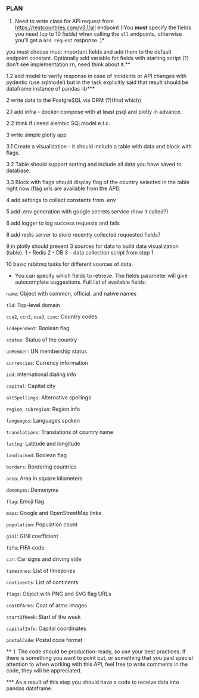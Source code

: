 ### PLAN
1. Need to write class for API request from https://restcountries.com/v3.1/all endpoint (!You **must** specify the fields you need (up to 10 fields) when calling the `all` endpoints, otherwise you’ll get a `bad request` response. )*

you must choose most important fields and add them to the default endpoint constant. Optionally add variable for fields with starting script (?) don’t see implementation rn, need think about it.**

1.2 add model to verify response in case of incidents or API changes with pydentic (use sqlmodel)
but in the task explicitly said that result should be dataframe instance of pandas lib***

2 write data to the PostgreSQL via ORM (?)(find which)

2.1 add infra - docker-compose with at least psql and plotly in advance.

2.2 think if i need alembic SQLmodel e.t.c.

3 write simple plotly app

3.1 Create a visualization - it should include a table with data and block with flags.

3.2 Table should support sorting and include all data you have saved to database.

3.3 Block with flags should display flag of the country selected in the table right now (flag urls are available from the API).

4 add settings to collect constants from .env

5 add .env generation with google secrets service (how it called?)

6 add logger to log success requests and fails

8 add redis server to store recently collected requested fields?

9 in plotly should present 3 sources for data to build data visualization (table): 1 - Redis 2 - DB 3 - data collection script from step 1

10 basic rabitmq tasks for different sources of data.

* You can specify which fields to retrieve. The fields parameter will give autocomplete suggestions. Full list of available fields:

`name`: Object with common, official, and native names

`tld`: Top-level domain

`cca2`, `ccn3`, `cca3`, `cioc`: Country codes

`independent`: Boolean flag

`status`: Status of the country

`unMember`: UN membership status

`currencies`: Currency information

`idd`: International dialing info

`capital`: Capital city

`altSpellings`: Alternative spellings

`region`, `subregion`: Region info

`languages`: Languages spoken

`translations`: Translations of country name

`latlng`: Latitude and longitude

`landlocked`: Boolean flag

`borders`: Bordering countries

`area`: Area in square kilometers

`demonyms`: Demonyms

`flag`: Emoji flag

`maps`: Google and OpenStreetMap links

`population`: Population count

`gini`: GINI coefficient

`fifa`: FIFA code

`car`: Car signs and driving side

`timezones`: List of timezones

`continents`: List of continents

`flags`: Object with PNG and SVG flag URLs

`coatOfArms`: Coat of arms images

`startOfWeek`: Start of the week

`capitalInfo`: Capital coordinates

`postalCode`: Postal code format

**  1. The code should be production-ready, so use your best practices. If there is something you want to point out, or something that you paid special attention to when working with this API, feel free to write comments in the code, they will be appreciated.

*** As a result of this step you should have a code to receive data into pandas dataframe.
